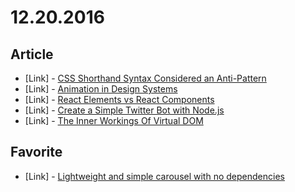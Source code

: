 # 12.20.2016

## Article

- \[Link\] - [CSS Shorthand Syntax Considered an Anti-Pattern](http://csswizardry.com/2016/12/css-shorthand-syntax-considered-an-anti-pattern/)
- \[Link\] - [Animation in Design Systems](https://24ways.org/2016/animation-in-design-systems/)
- \[Link\] - [React Elements vs React Components](https://tylermcginnis.com/react-elements-vs-react-components/)
- \[Link\] - [Create a Simple Twitter Bot with Node.js](https://hackernoon.com/create-a-simple-twitter-bot-with-node-js-5b14eb006c08#.g4hs3mivp)
- \[Link\] - [The Inner Workings Of Virtual DOM](https://medium.com/@rajaraodv/the-inner-workings-of-virtual-dom-666ee7ad47cf#.rfr41z28j)


## Favorite

- \[Link\] - [Lightweight and simple carousel with no dependencies](https://pawelgrzybek.com/siema/)
